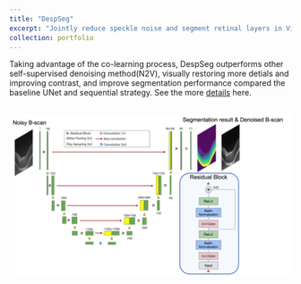 ```yaml
---
title: "DespSeg"
excerpt: "Jointly reduce speckle noise and segment retinal layers in Vis-OCT images<br/><img src='/portfolio/Archi.jpg'>"
collection: portfolio
---
```


Taking advantage of the co-learning process, DespSeg outperforms other self-supervised denoising method(N2V), visually restoring more detials and improving contrast, and improve segmentation performance compared the baseline UNet and sequential strategy. See the more [details](https://academicpages.github.io/files/paper3.pdf) here. 

<br/><img src='/portfolio/Archi.jpg'>


